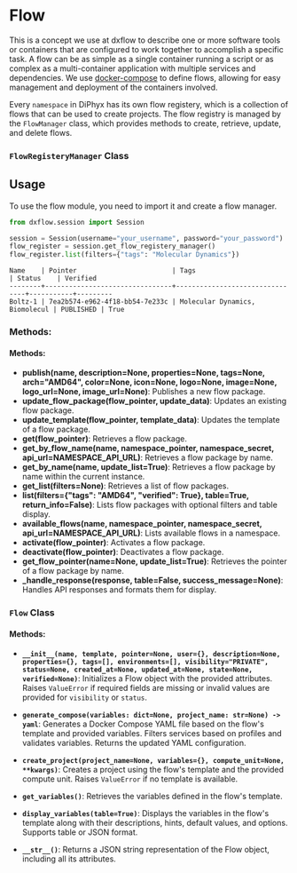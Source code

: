 # Flow

This is a concept we use at dxflow to describe one or more software tools or containers that are configured to work together to accomplish a specific task. A flow can be as simple as a single container running a script or as complex as a multi-container application with multiple services and dependencies. We use [docker-compose](https://docs.docker.com/compose/) to define flows, allowing for easy management and deployment of the containers involved.

Every `namespace` in DiPhyx has its own flow registery, which is a collection of flows that can be used to create projects. The flow registry is managed by the `FlowManager` class, which provides methods to create, retrieve, update, and delete flows.

### `FlowRegisteryManager` Class
## Usage

To use the flow module, you need to import it and create a flow manager.

```python
from dxflow.session import Session

session = Session(username="your_username", password="your_password")
flow_register = session.get_flow_registery_manager()
flow_register.list(filters={"tags": "Molecular Dynamics"})
```
```plaintext
Name    | Pointer                        | Tags                           | Status    | Verified
--------+--------------------------------+--------------------------------+-----------+---------
Boltz-1 | 7ea2b574-e962-4f18-bb54-7e233c | Molecular Dynamics, Biomolecul | PUBLISHED | True    
```

### Methods:

#### Methods:
- **publish(name, description=None, properties=None, tags=None, arch="AMD64", color=None, icon=None, logo=None, image=None, logo_url=None, image_url=None)**: Publishes a new flow package.
- **update_flow_package(flow_pointer, update_data)**: Updates an existing flow package.
- **update_template(flow_pointer, template_data)**: Updates the template of a flow package.
- **get(flow_pointer)**: Retrieves a flow package.
- **get_by_flow_name(name, namespace_pointer, namespace_secret, api_url=NAMESPACE_API_URL)**: Retrieves a flow package by name.
- **get_by_name(name, update_list=True)**: Retrieves a flow package by name within the current instance.
- **get_list(filters=None)**: Retrieves a list of flow packages.
- **list(filters={"tags": "AMD64", "verified": True}, table=True, return_info=False)**: Lists flow packages with optional filters and table display.
- **available_flows(name, namespace_pointer, namespace_secret, api_url=NAMESPACE_API_URL)**: Lists available flows in a namespace.
- **activate(flow_pointer)**: Activates a flow package.
- **deactivate(flow_pointer)**: Deactivates a flow package.
- **get_flow_pointer(name=None, update_list=True)**: Retrieves the pointer of a flow package by name.
- **_handle_response(response, table=False, success_message=None)**: Handles API responses and formats them for display.


### `Flow` Class
#### Methods:

- **`__init__(name, template, pointer=None, user={}, description=None, properties={}, tags=[], environments=[], visibility="PRIVATE", status=None, created_at=None, updated_at=None, state=None, verified=None)`**: Initializes a Flow object with the provided attributes. Raises `ValueError` if required fields are missing or invalid values are provided for `visibility` or `status`.

- **`generate_compose(variables: dict=None, project_name: str=None) -> yaml`**: Generates a Docker Compose YAML file based on the flow's template and provided variables. Filters services based on profiles and validates variables. Returns the updated YAML configuration.

- **`create_project(project_name=None, variables={}, compute_unit=None, **kwargs)`**: Creates a project using the flow's template and the provided compute unit. Raises `ValueError` if no template is available.

- **`get_variables()`**: Retrieves the variables defined in the flow's template.

- **`display_variables(table=True)`**: Displays the variables in the flow's template along with their descriptions, hints, default values, and options. Supports table or JSON format.

- **`__str__()`**: Returns a JSON string representation of the Flow object, including all its attributes.